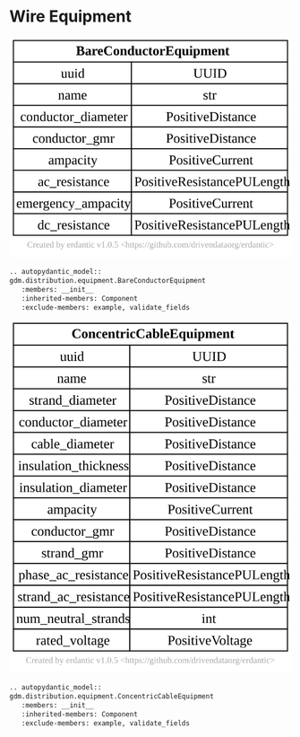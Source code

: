 # Wire Equipment

[![](../../models/BareConductorEquipment.svg)](../../models/BareConductorEquipment.svg) 

```{eval-rst}
.. autopydantic_model:: gdm.distribution.equipment.BareConductorEquipment
   :members: __init__
   :inherited-members: Component
   :exclude-members: example, validate_fields
```

[![](../../models/ConcentricCableEquipment.svg)](../../models/ConcentricCableEquipment.svg) 

```{eval-rst}
.. autopydantic_model:: gdm.distribution.equipment.ConcentricCableEquipment
   :members: __init__
   :inherited-members: Component
   :exclude-members: example, validate_fields
```